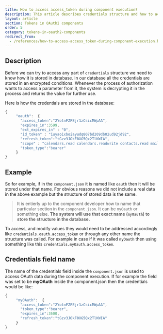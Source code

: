 ```yaml
---
title: How to access access_token during component execution?
description: This article describes credentials structure and how to access access_token during component execution?
layout: article
section: Tokens in OAuth2 components
order: 5
category: tokens-in-oauth2-components
redirect_from:
  - /references/how-to-access-access_token-during-component-execution.html
---
```


## Description

Before we can try to access any part of `credentials` structure we need to know how it is stored in database. In our database all the credentials are stored in an encrypted conditions. Whenever the process of authorization wants to access a parameter from it, the system is decrypting it in the process and returns the value for further use.

Here is how the credentials are stored in the database:

```js
{
     "oauth":  {
       "access_token":"2YotnFZFEjr1zCsicMWpAA",
       "expires_in":3599,
       "ext_expires_in" : "0",
       "id_token" : "iuyaoixboiayudq807bd209db02ud92jd92",
       "refresh_token":"tGzv3JOkF0XG5Qx2TlKWIA",
       "scope" : "calendars.read calendars.readwrite contacts.read mail.read mail.send user.read",
       "token_type":"bearer"
     }
}
```

## Example

So for example, if in the `component.json` it is named like `oauth` then it will be stored under that name. For obvious reasons we did not include a real data in the above example but the structure of stored data is the same.

>It is entierly up to the component developer how to name that particular section in the `component.json`. It can be `myOauth` or something else. **The system will use that exact name (`myOauth`) to store the structure in the database.**

To access, and modify values they would need to be addressed accordingly like `credentials.oauth.access_token` or through any other name the structure was called. For example in case if it was called `myOauth` then using something like this `credentials.myOauth.access_token`.

## Credentials field name

The name of the credentials field inside the `component.json` is used to access OAuth data during the component execution. If for example the field was set to be **myOAuth** inside the component.json then the credentials would be like:

```js
{
     "myOAuth":  {
       "access_token":"2YotnFZFEjr1zCsicMWpAA",
       "token_type":"bearer",
       "expires_in":3600,
       "refresh_token":"tGzv3JOkF0XG5Qx2TlKWIA"
     }
}
```
